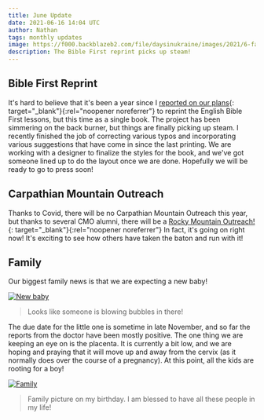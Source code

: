 ```yaml
---
title: June Update
date: 2021-06-16 14:04 UTC
author: Nathan
tags: monthly updates
image: https://f000.backblazeb2.com/file/daysinukraine/images/2021/6-family.jpg
description: The Bible First reprint picks up steam!
---
```


## Bible First Reprint

It's hard to believe that it's been a year since I [reported on our plans](https://daysinukraine.com/2020/05/may-update/){: target="_blank"}{:rel="noopener noreferrer"} to reprint the English Bible First lessons, but this time as a single book. The project has been simmering on the back burner, but things are finally picking up steam. I recently finished the job of correcting various typos and incorporating various suggestions that have come in since the last printing. We are working with a designer to finalize the styles for the book, and we've got someone lined up to do the layout once we are done. Hopefully we will be ready to go to press soon!

## Carpathian Mountain Outreach

Thanks to Covid, there will be no Carpathian Mountain Outreach this year, but thanks to several CMO alumni, there will be a [Rocky Mountain Outreach!](https://www.onwardforchrist.org/rocky-mountain-outreach-2021){: target="_blank"}{:rel="noopener noreferrer"} In fact, it's going on right now! It's exciting to see how others have taken the baton and run with it!

## Family

Our biggest family news is that we are expecting a new baby!

[![New baby](images/2021/6-new-baby-400w.jpg)](https://f000.backblazeb2.com/file/daysinukraine/images/2021/6-new-baby.jpg)

> Looks like someone is blowing bubbles in there!

The due date for the little one is sometime in late November, and so far the reports from the doctor have been mostly positive. The one thing we are keeping an eye on is the placenta. It is currently a bit low, and we are hoping and praying that it will move up and away from the cervix (as it normally does over the course of a pregnancy). At this point, all the kids are rooting for a boy!

[![Family](images/2021/6-family-400w.jpg)](https://f000.backblazeb2.com/file/daysinukraine/images/2021/6-family.jpg)

> Family picture on my birthday. I am blessed to have all these people in my life!
